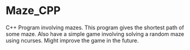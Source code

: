 # Maze_CPP
C++ Program involving mazes.
This program gives the shortest path of some maze. 
Also have a simple game involving solving a random maze using ncurses.
Might improve the game in the future.
